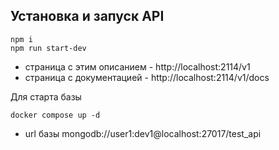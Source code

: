 ## Установка и запуск API

```
npm i
npm run start-dev
```

* страница с этим описанием - http://localhost:2114/v1
* страница с документацией - http://localhost:2114/v1/docs

Для старта базы 
```
docker compose up -d
```
* url базы mongodb://user1:dev1@localhost:27017/test_api


